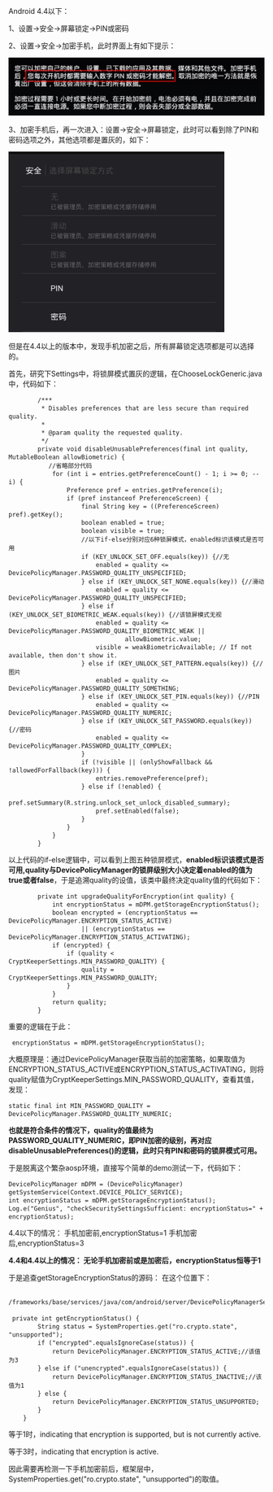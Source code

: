 
Android 4.4以下：

1、设置->安全->屏幕锁定->PIN或密码

2、设置->安全->加密手机，此时界面上有如下提示：

<img src="/image/encryp_pre.png" />

3、加密手机后，再一次进入：设置->安全->屏幕锁定，此时可以看到除了PIN和密码选项之外，其他选项都是置灰的，如下：

<img src="/image/encryp_after.png" />


但是在4.4以上的版本中，发现手机加密之后，所有屏幕锁定选项都是可以选择的。

首先，研究下Settings中，将锁屏模式置灰的逻辑，在ChooseLockGeneric.java中，代码如下：

```
        /***
         * Disables preferences that are less secure than required quality.
         *
         * @param quality the requested quality.
         */
        private void disableUnusablePreferences(final int quality, MutableBoolean allowBiometric) {
           //省略部分代码
            for (int i = entries.getPreferenceCount() - 1; i >= 0; --i) {
                Preference pref = entries.getPreference(i);
                if (pref instanceof PreferenceScreen) {
                    final String key = ((PreferenceScreen) pref).getKey();
                    boolean enabled = true;
                    boolean visible = true;
                    //以下if-else分别对应6种锁屏模式，enabled标识该模式是否可用
                    if (KEY_UNLOCK_SET_OFF.equals(key)) {//无
                        enabled = quality <= DevicePolicyManager.PASSWORD_QUALITY_UNSPECIFIED;
                    } else if (KEY_UNLOCK_SET_NONE.equals(key)) {//滑动
                        enabled = quality <= DevicePolicyManager.PASSWORD_QUALITY_UNSPECIFIED;
                    } else if (KEY_UNLOCK_SET_BIOMETRIC_WEAK.equals(key)) {//该锁屏模式无视
                        enabled = quality <= DevicePolicyManager.PASSWORD_QUALITY_BIOMETRIC_WEAK ||
                                allowBiometric.value;
                        visible = weakBiometricAvailable; // If not available, then don't show it.
                    } else if (KEY_UNLOCK_SET_PATTERN.equals(key)) {//图片
                        enabled = quality <= DevicePolicyManager.PASSWORD_QUALITY_SOMETHING;
                    } else if (KEY_UNLOCK_SET_PIN.equals(key)) {//PIN
                        enabled = quality <= DevicePolicyManager.PASSWORD_QUALITY_NUMERIC;
                    } else if (KEY_UNLOCK_SET_PASSWORD.equals(key)) {//密码
                        enabled = quality <= DevicePolicyManager.PASSWORD_QUALITY_COMPLEX;
                    }
                    if (!visible || (onlyShowFallback && !allowedForFallback(key))) {
                        entries.removePreference(pref);
                    } else if (!enabled) {
                        pref.setSummary(R.string.unlock_set_unlock_disabled_summary);
                        pref.setEnabled(false);
                    }
                }
            }
        }
```
以上代码的if-else逻辑中，可以看到上图五种锁屏模式，**enabled标识该模式是否可用,quality与DevicePolicyManager的锁屏级别大小决定着enabled的值为true或者false**，于是追溯quality的设值，该类中最终决定quality值的代码如下：
```
        private int upgradeQualityForEncryption(int quality) {
            int encryptionStatus = mDPM.getStorageEncryptionStatus();
            boolean encrypted = (encryptionStatus == DevicePolicyManager.ENCRYPTION_STATUS_ACTIVE)
                    || (encryptionStatus == DevicePolicyManager.ENCRYPTION_STATUS_ACTIVATING);
            if (encrypted) {
                if (quality < CryptKeeperSettings.MIN_PASSWORD_QUALITY) {
                    quality = CryptKeeperSettings.MIN_PASSWORD_QUALITY;
                }
            }
            return quality;
        }
```
重要的逻辑在于此：
```
 encryptionStatus = mDPM.getStorageEncryptionStatus();
```
大概原理是：通过DevicePolicyManager获取当前的加密策略，如果取值为ENCRYPTION_STATUS_ACTIVE或ENCRYPTION_STATUS_ACTIVATING，则将quality赋值为CryptKeeperSettings.MIN_PASSWORD_QUALITY，查看其值，发现：
```
static final int MIN_PASSWORD_QUALITY = DevicePolicyManager.PASSWORD_QUALITY_NUMERIC;
```
**也就是符合条件的情况下，quality的值最终为PASSWORD_QUALITY_NUMERIC，即PIN加密的级别，再对应disableUnusablePreferences()的逻辑，此时只有PIN和密码的锁屏模式可用。**

于是脱离这个繁杂aosp环境，直接写个简单的demo测试一下，代码如下：
```
DevicePolicyManager mDPM = (DevicePolicyManager) getSystemService(Context.DEVICE_POLICY_SERVICE);
int encryptionStatus = mDPM.getStorageEncryptionStatus();
Log.e("Genius", "checkSecuritySettingsSufficient: encryptionStatus=" + encryptionStatus);
```

4.4以下的情况：
手机加密前,encryptionStatus=1
手机加密后,encryptionStatus=3

**4.4和4.4以上的情况：
无论手机加密前或是加密后，encryptionStatus恒等于1**

于是追查getStorageEncryptionStatus的源码：
在这个位置下：
```
 /frameworks/base/services/java/com/android/server/DevicePolicyManagerService.java

 private int getEncryptionStatus() {
        String status = SystemProperties.get("ro.crypto.state", "unsupported");
        if ("encrypted".equalsIgnoreCase(status)) {
            return DevicePolicyManager.ENCRYPTION_STATUS_ACTIVE;//该值为3
        } else if ("unencrypted".equalsIgnoreCase(status)) {
            return DevicePolicyManager.ENCRYPTION_STATUS_INACTIVE;//该值为1
        } else {
            return DevicePolicyManager.ENCRYPTION_STATUS_UNSUPPORTED;
        }
    }
```
等于1时，indicating that encryption is supported, but is not currently active.

等于3时，indicating that encryption is active.

因此需要再检测一下手机加密前后，框架层中，SystemProperties.get("ro.crypto.state", "unsupported")的取值。
